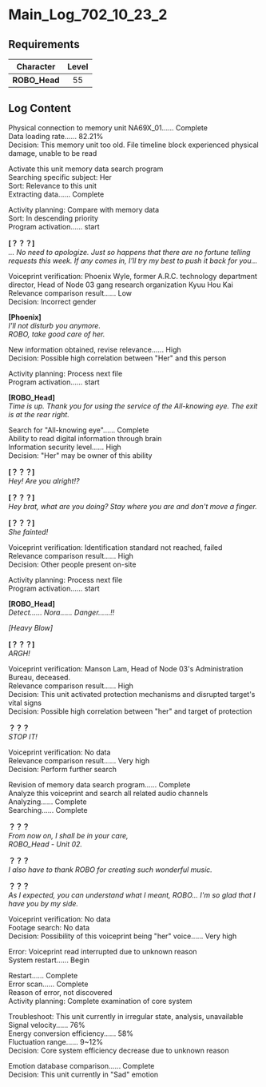 # Main_Log_702_10_23_2
## Requirements
|  Character  |Level|
|-------------|:---:|
|**ROBO_Head**| 55  |

## Log Content
Physical connection to memory unit NA69X\_01...... Complete<br>
Data loading rate...... 82.21%<br>
Decision: This memory unit too old. File timeline block experienced physical damage, unable to be read

Activate this unit memory data search program<br>
Searching specific subject: Her<br>
Sort: Relevance to this unit<br>
Extracting data...... Complete

Activity planning: Compare with memory data<br>
Sort: In descending priority<br>
Program activation...... start

**[？？？]**<br>
*... No need to apologize. Just so happens that there are no fortune telling requests this week. If any comes in, I'll try my best to push it back for you...*

Voiceprint verification: Phoenix Wyle, former A.R.C. technology department director, Head of Node 03 gang research organization Kyuu Hou Kai<br>
Relevance comparison result...... Low<br>
Decision: Incorrect gender

**[Phoenix]**<br>
*I'll not disturb you anymore.<br>
ROBO, take good care of her.*

New information obtained, revise relevance...... High<br>
Decision: Possible high correlation between "Her" and this person

Activity planning: Process next file<br>
Program activation...... start

**[ROBO_Head]**<br>
*Time is up. Thank you for using the service of the All\-knowing eye. The exit is at the rear right.*

Search for "All\-knowing eye"...... Complete<br>
Ability to read digital information through brain<br>
Information security level...... High<br>
Decision: "Her" may be owner of this ability

**[？？？]**<br>
*Hey! Are you alright!?*

**[？？？]**<br>
*Hey brat, what are you doing? Stay where you are and don't move a finger.*

**[？？？]**<br>
*She fainted!*

Voiceprint verification: Identification standard not reached, failed<br>
Relevance comparison result...... High<br>
Decision: Other people present on\-site

Activity planning: Process next file<br>
Program activation...... start

**[ROBO_Head]**<br>
*Detect...... Nora...... Danger......!!*

*\[Heavy Blow\]*

**[？？？]**<br>
*ARGH!*

Voiceprint verification: Manson Lam, Head of Node 03's Administration Bureau, deceased.<br>
Relevance comparison result...... High<br>
Decision: This unit activated protection mechanisms and disrupted target's vital signs<br>
Decision: Possible high correlation between "her" and target of protection

**？？？**<br>
*STOP IT!*

Voiceprint verification: No data<br>
Relevance comparison result...... Very high<br>
Decision: Perform further search

Revision of memory data search program...... Complete<br>
Analyze this voiceprint and search all related audio channels<br>
Analyzing...... Complete<br>
Searching...... Complete

**？？？**<br>
*From now on, I shall be in your care, <br>
ROBO\_Head \- Unit 02.*

**？？？**<br>
*I also have to thank ROBO for creating such wonderful music.*

**？？？**<br>
*As I expected, you can understand what I meant, ROBO... I'm so glad that I have you by my side.*

Voiceprint verification: No data<br>
Footage search: No data<br>
Decision: Possibility of this voiceprint being "her" voice...... Very high

Error: Voiceprint read interrupted due to unknown reason<br>
System restart...... Begin

Restart...... Complete<br>
Error scan...... Complete<br>
Reason of error, not discovered<br>
Activity planning: Complete examination of core system

Troubleshoot: This unit currently in irregular state, analysis, unavailable<br>
Signal velocity...... 76%<br>
Energy conversion efficiency...... 58%<br>
Fluctuation range...... 9\~12%<br>
Decision: Core system efficiency decrease due to unknown reason 

Emotion database comparison...... Complete<br>
Decision: This unit currently in "Sad" emotion